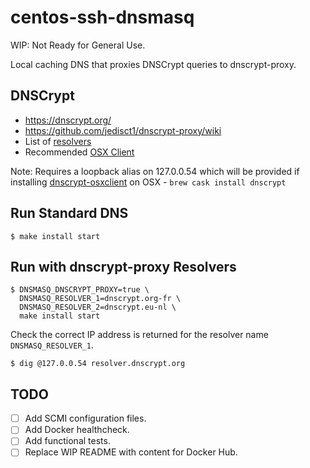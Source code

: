 # centos-ssh-dnsmasq

WIP: Not Ready for General Use.

Local caching DNS that proxies DNSCrypt queries to dnscrypt-proxy.

## DNSCrypt

 - https://dnscrypt.org/
 - https://github.com/jedisct1/dnscrypt-proxy/wiki
 - List of [resolvers](https://github.com/jedisct1/dnscrypt-resolvers/blob/master/v1/dnscrypt-resolvers.csv)
 - Recommended [OSX Client](https://github.com/alterstep/dnscrypt-osxclient)

Note: Requires a loopback alias on 127.0.0.54 which will be provided if installing [dnscrypt-osxclient](https://github.com/alterstep/dnscrypt-osxclient) on OSX - `brew cask install dnscrypt`

## Run Standard DNS

```
$ make install start
```

## Run with dnscrypt-proxy Resolvers

```
$ DNSMASQ_DNSCRYPT_PROXY=true \
  DNSMASQ_RESOLVER_1=dnscrypt.org-fr \
  DNSMASQ_RESOLVER_2=dnscrypt.eu-nl \
  make install start
```

Check the correct IP address is returned for the resolver name `DNSMASQ_RESOLVER_1`.

```
$ dig @127.0.0.54 resolver.dnscrypt.org
```

## TODO

- [ ] Add SCMI configuration files.
- [ ] Add Docker healthcheck.
- [ ] Add functional tests.
- [ ] Replace WIP README with content for Docker Hub.
